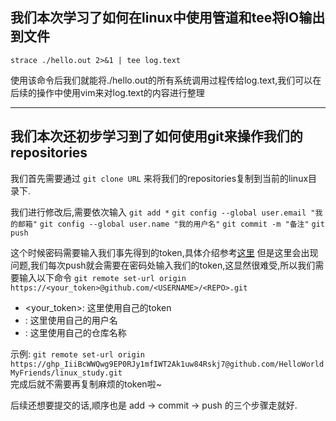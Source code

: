 ## 我们本次学习了如何在linux中使用管道和tee将IO输出到文件

 ```strace ./hello.out 2>&1 | tee log.text```
 
 使用该命令后我们就能将./hello.out的所有系统调用过程传给log.text,我们可以在后续的操作中使用vim来对log.text的内容进行整理
 
------ 

## 我们本次还初步学习到了如何使用git来操作我们的repositories

 我们首先需要通过
 ```git clone URL```
 来将我们的repositories复制到当前的linux目录下.

 
 我们进行修改后,需要依次输入
 ```git add *```
 ```git config --global user.email "我的邮箱"```
 ```git config --global user.name "我的用户名"```
 ```git commit -m "备注"```
 ```git push```
 
 这个时候密码需要输入我们事先得到的token,具体介绍参考[这里](https://blog.csdn.net/qq_30049011/article/details/121182065?ops_request_misc=%257B%2522request%255Fid%2522%253A%2522170360333316800222832264%2522%252C%2522scm%2522%253A%252220140713.130102334.pc%255Fall.%2522%257D&request_id=170360333316800222832264&biz_id=0&utm_medium=distribute.pc_search_result.none-task-blog-2~all~first_rank_ecpm_v1~rank_v31_ecpm-2-121182065-null-null.142^v98^pc_search_result_base2&utm_term=github%20token%E7%99%BB%E5%85%A5&spm=1018.2226.3001.4187)
 但是这里会出现问题,我们每次push就会需要在密码处输入我们的token,这显然很难受,所以我们需要输入以下命令
 ```git remote set-url origin https://<your_token>@github.com/<USERNAME>/<REPO>.git```
 - <your_token>: 这里使用自己的token
 - <USERNAME>: 这里使用自己的用户名
 - <REPO>: 这里使用自己的仓库名称

 示例:
 ```git remote set-url origin https://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@github.com/HelloWorldMyFriends/linux_study.git```	
 完成后就不需要再复制麻烦的token啦~

 后续还想要提交的话,顺序也是 add -> commit -> push 的三个步骤走就好.
